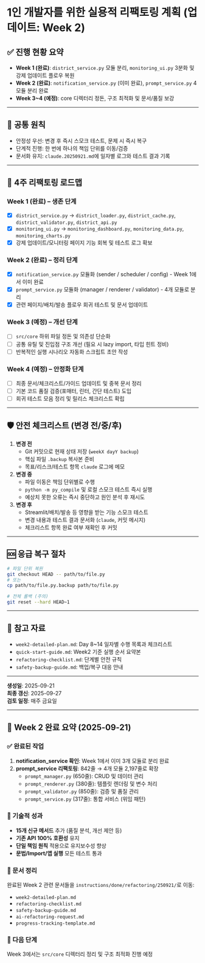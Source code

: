 ﻿# 1인 개발자를 위한 실용적 리팩토링 계획 (업데이트: Week 2)

## ✅ 진행 현황 요약
- **Week 1 (완료)**: `district_service.py` 모듈 분리, `monitoring_ui.py` 3분화 및 강제 업데이트 플로우 복원
- **Week 2 (완료)**: `notification_service.py` (이미 완료), `prompt_service.py` 4모듈 분리 완료
- **Week 3~4 (예정)**: core 디렉터리 정돈, 구조 최적화 및 문서/품질 보강

---

## 🔑 공통 원칙
- 안정성 우선: 변경 후 즉시 스모크 테스트, 문제 시 즉시 복구
- 단계적 진행: 한 번에 하나의 책임 단위를 이동/검증
- 문서화 유지: `claude.20250921.md`에 일자별 로그와 테스트 결과 기록

---

## 📆 4주 리팩토링 로드맵

### Week 1 (완료) – 생존 단계
- [x] `district_service.py` → `district_loader.py`, `district_cache.py`, `district_validator.py`, `district_api.py`
- [x] `monitoring_ui.py` → `monitoring_dashboard.py`, `monitoring_data.py`, `monitoring_charts.py`
- [x] 강제 업데이트/모니터링 페이지 기능 회복 및 테스트 로그 확보

### Week 2 (완료) – 정리 단계
- [x] `notification_service.py` 모듈화 (sender / scheduler / config) - Week 1에서 이미 완료
- [x] `prompt_service.py` 모듈화 (manager / renderer / validator) - 4개 모듈로 분리
- [x] 관련 페이지/배치/발송 플로우 회귀 테스트 및 문서 업데이트

### Week 3 (예정) – 개선 단계
- [ ] `src/core` 하위 파일 정돈 및 의존성 단순화
- [ ] 공통 유틸 및 진입점 구조 개선 (필요 시 lazy import, 타입 힌트 정비)
- [ ] 반복적인 실행 시나리오 자동화 스크립트 초안 작성

### Week 4 (예정) – 안정화 단계
- [ ] 최종 문서/체크리스트/가이드 업데이트 및 중복 문서 정리
- [ ] 기본 코드 품질 검증(포매터, 린터, 간단 테스트) 도입
- [ ] 회귀 테스트 모음 정리 및 릴리스 체크리스트 확립

---

## 🛡️ 안전 체크리스트 (변경 전/중/후)
1. **변경 전**
   - Git 커밋으로 현재 상태 저장 (`weekX dayY backup`)
   - 핵심 파일 `.backup` 복사본 준비
   - 목표/리스크/테스트 항목 `claude` 로그에 메모
2. **변경 중**
   - 파일 이동은 책임 단위별로 수행
   - `python -m py_compile` 및 로컬 스모크 테스트 즉시 실행
   - 예상치 못한 오류는 즉시 중단하고 원인 분석 후 재시도
3. **변경 후**
   - Streamlit/배치/발송 등 영향을 받는 기능 스모크 테스트
   - 변경 내용과 테스트 결과 문서화 (`claude`, 커밋 메시지)
   - 체크리스트 항목 완료 여부 재확인 후 커밋

---

## 🆘 응급 복구 절차
```bash
# 파일 단위 복원
git checkout HEAD -- path/to/file.py
# 또는
cp path/to/file.py.backup path/to/file.py

# 전체 롤백 (주의)
git reset --hard HEAD~1
```

---

## 📌 참고 자료
- `week2-detailed-plan.md`: Day 8~14 일자별 수행 목록과 체크리스트
- `quick-start-guide.md`: Week2 기준 실행 순서 요약본
- `refactoring-checklist.md`: 단계별 안전 규칙
- `safety-backup-guide.md`: 백업/복구 대응 안내

---

**생성일**: 2025-09-21  
**최종 갱신**: 2025-09-27  
**검토 일정**: 매주 금요일

---

## 🎉 Week 2 완료 요약 (2025-09-21)

### ✅ 완료된 작업
1. **notification_service 확인**: Week 1에서 이미 3개 모듈로 분리 완료
2. **prompt_service 리팩토링**: 842줄 → 4개 모듈 2,197줄로 확장
   - `prompt_manager.py` (650줄): CRUD 및 데이터 관리
   - `prompt_renderer.py` (380줄): 템플릿 렌더링 및 변수 처리
   - `prompt_validator.py` (850줄): 검증 및 품질 관리
   - `prompt_service.py` (317줄): 통합 서비스 (위임 패턴)

### 🔧 기술적 성과
- **15개 신규 메서드** 추가 (품질 분석, 개선 제안 등)
- **기존 API 100% 호환성** 유지
- **단일 책임 원칙** 적용으로 유지보수성 향상
- **문법/Import/앱 실행** 모든 테스트 통과

### 📁 문서 정리
완료된 Week 2 관련 문서들을 `instructions/done/refactoring/250921/`로 이동:
- `week2-detailed-plan.md`
- `refactoring-checklist.md`
- `safety-backup-guide.md`
- `ai-refactoring-request.md`
- `progress-tracking-template.md`

### 🎯 다음 단계
Week 3에서는 `src/core` 디렉터리 정리 및 구조 최적화 진행 예정
